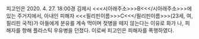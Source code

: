 피고인은 2020. 4. 27. 18:00경 김제시 <<<시아래주소>>>B<<</시아래주소>>>에 있는 주거지에서, 아내인 피해자 <<<필리핀이름>>>C<<</필리핀이름>>>(23세, 여, 필리핀 국적)가 아들에게 분유를 계속 먹이며 젖병을 떼지 않는다는 이유로 화가 나, 피해자를 향해 플라스틱 우유병을 던졌다.
이로써 피고인은 피해자를 폭행하였다.